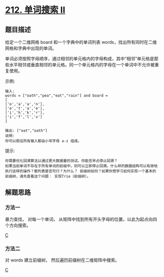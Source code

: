 # [212. 单词搜索 II](https://leetcode-cn.com/problems/word-search-ii/)

## 题目描述

给定一个二维网格 board 和一个字典中的单词列表 words，找出所有同时在二维网格和字典中出现的单词。

单词必须按照字母顺序，通过相邻的单元格内的字母构成，其中“相邻”单元格是那些水平相邻或垂直相邻的单元格。同一个单元格内的字母在一个单词中不允许被重复使用。

示例:

    输入: 
    words = ["oath","pea","eat","rain"] and board =
    [
    ['o','a','a','n'],
    ['e','t','a','e'],
    ['i','h','k','r'],
    ['i','f','l','v']
    ]

    输出: ["eat","oath"]
    说明:
    你可以假设所有输入都由小写字母 a-z 组成。

提示:

    你需要优化回溯算法以通过更大数据量的测试。你能否早点停止回溯？
    如果当前单词不存在于所有单词的前缀中，则可以立即停止回溯。什么样的数据结构可以有效地执行这样的操作？散列表是否可行？为什么？ 前缀树如何？如果你想学习如何实现一个基本的前缀树，请先查看这个问题： 实现Trie（前缀树）。

## 解题思路

### 方法一

暴力查找， 对每一个单词， 从矩阵中找到所有开头字母的位置，以此为起点向四个方向搜索。

[C](212_2.c)

### 方法二

对 words 建立前缀树， 然后遍历前缀树在二维矩阵中搜索。


[C](212.c)